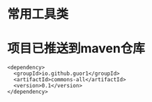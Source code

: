 # 常用工具类

# 项目已推送到maven仓库

```
<dependency>
  <groupId>io.github.guor1</groupId>
  <artifactId>commons-all</artifactId>
  <version>0.1</version>
</dependency>
```
